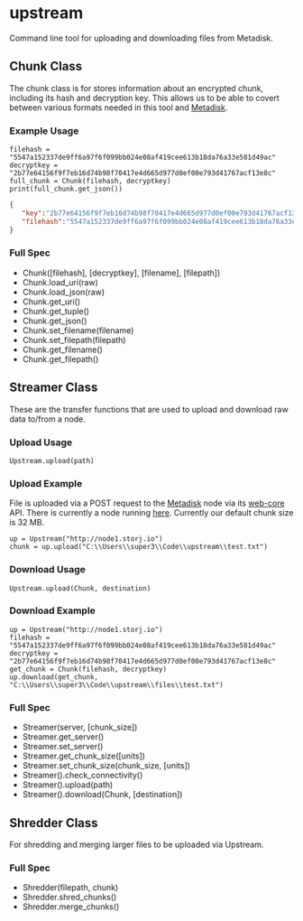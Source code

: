 upstream
========

Command line tool for uploading and downloading files from Metadisk.

## Chunk Class
The chunk class is for stores information about an encrypted chunk, including its hash and decryption key. This allows us to be able to covert between various formats needed in this tool and [Metadisk](https://github.com/storj/metadisk). 

### Example Usage 

	filehash = "5547a152337de9ff6a97f6f099bb024e08af419cee613b18da76a33e581d49ac"
	decryptkey = "2b77e64156f9f7eb16d74b98f70417e4d665d977d0ef00e793d41767acf13e8c"
	full_chunk = Chunk(filehash, decryptkey)
	print(full_chunk.get_json())

```json
{  
   "key":"2b77e64156f9f7eb16d74b98f70417e4d665d977d0ef00e793d41767acf13e8c",
   "filehash":"5547a152337de9ff6a97f6f099bb024e08af419cee613b18da76a33e581d49ac"
}
```

### Full Spec
* Chunk([filehash], [decryptkey], [filename], [filepath])
* Chunk.load_uri(raw)
* Chunk.load_json(raw)
* Chunk.get_uri()
* Chunk.get_tuple()
* Chunk.get_json()
* Chunk.set_filename(filename)
* Chunk.set_filepath(filepath)
* Chunk.get_filename()
* Chunk.get_filepath()

## Streamer Class
These are the transfer functions that are used to upload and download raw data to/from a node.

### Upload Usage

	Upstream.upload(path) 

### Upload Example
File is uploaded via a POST request to the [Metadisk](http://metadisk.org) node via its [web-core](https://github.com/Storj/web-core#api-documentation) API. There is currently a node running [here](http://node1.storj.io). Currently our default chunk size is 32 MB.

	up = Upstream("http://node1.storj.io")
	chunk = up.upload("C:\\Users\\super3\\Code\\upstream\\test.txt")

### Download Usage

	Upstream.upload(Chunk, destination) 

### Download Example
	
	up = Upstream("http://node1.storj.io")
	filehash = "5547a152337de9ff6a97f6f099bb024e08af419cee613b18da76a33e581d49ac"
	decryptkey = "2b77e64156f9f7eb16d74b98f70417e4d665d977d0ef00e793d41767acf13e8c"
	get_chunk = Chunk(filehash, decryptkey)
	up.download(get_chunk, "C:\\Users\\super3\\Code\\upstream\\files\\test.txt")

### Full Spec

* Streamer(server, [chunk_size])
* Streamer.get_server()
* Streamer.set_server()
* Streamer.get_chunk_size([units])
* Streamer.set_chunk_size(chunk_size, [units])
* Streamer().check_connectivity()
* Streamer().upload(path)
* Streamer().download(Chunk, [destination])

## Shredder Class
For shredding and merging larger files to be uploaded via Upstream. 

### Full Spec

* Shredder(filepath, chunk)
* Shredder.shred_chunks()
* Shredder.merge_chunks()
